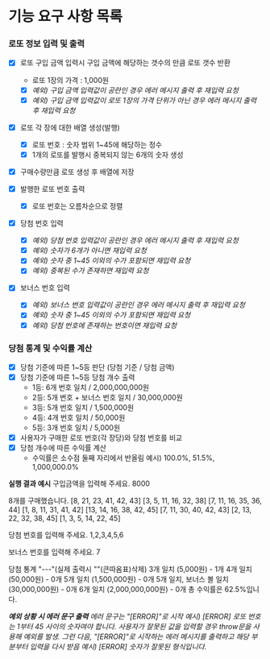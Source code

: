# 기능 요구 사항 목록

### 로또 정보 입력 및 출력

- [x] 로또 구입 금액 입력시 구입 금액에 해당하는 갯수의 만큼 로또 갯수 반환

  - 로또 1장의 가격 : 1,000원
  - [x] _예외) 구입 금액 입력값이 공란인 경우 에러 메시지 출력 후 재입력 요청_
  - [x] _예외) 구입 금액 입력값이 로또 1장의 가격 단위가 아닌 경우 에러 메시지 출력 후 재입력 요청_

- [x] 로또 각 장에 대한 배열 생성(발행)
  - [x] 로또 번호 : 숫자 범위 1~45에 해당하는 정수
  - [x] 1개의 로또를 발행시 중복되지 않는 6개의 숫자 생성
- [x] 구매수량만큼 로또 생성 후 배열에 저장
- [x] 발행한 로또 번호 출력
  - [x] 로또 번호는 오름차순으로 정렬
- [x] 당첨 번호 입력
  - [x] _예외) 당첨 번호 입력값이 공란인 경우 에러 메시지 출력 후 재입력 요청_
  - [x] _예외) 숫자가 6개가 아니면 재입력 요청_
  - [x] _예외) 숫자 중 1~45 이외의 수가 포함되면 재입력 요청_
  - [x] _예외) 중복된 수가 존재하면 재입력 요청_
- [x] 보너스 번호 입력
  - [x] _예외) 보너스 번호 입력값이 공란인 경우 에러 메시지 출력 후 재입력 요청_
  - [x] _예외) 숫자 중 1~45 이외의 수가 포함되면 재입력 요청_
  - [x] _예외) 당첨 번호에 존재하는 번호이면 재입력 요청_

### 당첨 통계 및 수익률 계산

- [x] 당첨 기준에 따른 1~5등 판단 (당첨 기준 / 당첨 금액)
- [x] 당첨 기준에 따른 1~5등 당첨 개수 출력
  - 1등: 6개 번호 일치 / 2,000,000,000원
  - 2등: 5개 번호 + 보너스 번호 일치 / 30,000,000원
  - 3등: 5개 번호 일치 / 1,500,000원
  - 4등: 4개 번호 일치 / 50,000원
  - 5등: 3개 번호 일치 / 5,000원
- [x] 사용자가 구매한 로또 번호(각 장당)와 당첨 번호를 비교
- [x] 당첨 개수에 따른 수익률 계산
  - 수익률은 소수점 둘째 자리에서 반올림
    예시) 100.0%, 51.5%, 1,000,000.0%

**실행 결과 예시**
구입금액을 입력해 주세요.
8000

8개를 구매했습니다.
[8, 21, 23, 41, 42, 43]
[3, 5, 11, 16, 32, 38]
[7, 11, 16, 35, 36, 44]
[1, 8, 11, 31, 41, 42]
[13, 14, 16, 38, 42, 45]
[7, 11, 30, 40, 42, 43]
[2, 13, 22, 32, 38, 45]
[1, 3, 5, 14, 22, 45]

당첨 번호를 입력해 주세요.
1,2,3,4,5,6

보너스 번호를 입력해 주세요.
7

당첨 통계
"---"(실제 출력시 ""(큰따옴표)삭제)
3개 일치 (5,000원) - 1개
4개 일치 (50,000원) - 0개
5개 일치 (1,500,000원) - 0개
5개 일치, 보너스 볼 일치 (30,000,000원) - 0개
6개 일치 (2,000,000,000원) - 0개
총 수익률은 62.5%입니다.

_**예외 상황 시 에러 문구 출력**
에러 문구는 "[ERROR]"로 시작
예시) [ERROR] 로또 번호는 1부터 45 사이의 숫자여야 합니다.
사용자가 잘못된 값을 입력할 경우 throw문을 사용해 예외를 발생. 그런 다음, "[ERROR]"로 시작하는 에러 메시지를 출력하고 해당 부분부터 입력을 다시 받음
예시) [ERROR] 숫자가 잘못된 형식입니다._
